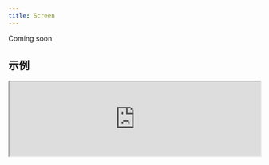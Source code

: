 ```yaml
---
title: Screen
---
```

Coming soon

## 示例

<div><iframe style="width: 100%; margin: 0;" src="https://uiexplorer.blankapp.org/slices/no-demo" scrolling="no" /></div>

```jsx
<Screen>
  ...
</Screen>
```

## API

### 属性

名称 | 描述 | 类型 | 可选值 | 默认值
--- | --- | --- | --- | ---
`barStyle` | 显示的状态栏样式 | string | - | 'dark-content'

Based on https://facebook.github.io/react-native/docs/view.html
